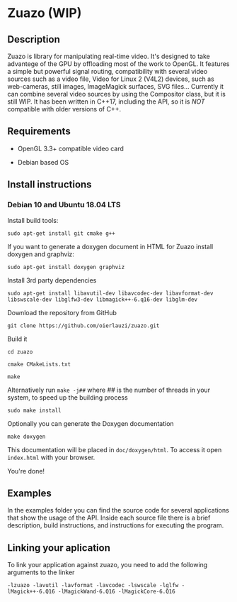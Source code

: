 # Zuazo (WIP)

## Description

Zuazo is library for manipulating real-time video. It's designed to take advantege of the GPU by offloading most of the work to OpenGL. It features a simple but powerful signal routing, compatibility with several video sources such as a video file, Video for Linux 2 (V4L2) devices, such as web-cameras, still images, ImageMagick surfaces, SVG files... Currently it can combine several video sources by using the Compositor class, but it is still WIP. It has been written in C++17, including the API, so it is *NOT* compatible with older versions of C++.

## Requirements

- OpenGL 3.3+ compatible video card

- Debian based OS

## Install instructions

### Debian 10 and Ubuntu 18.04 LTS

Install build tools:

``sudo apt-get install git cmake g++``

If you want to generate a doxygen document in HTML for Zuazo install doxygen and graphviz:

``sudo apt-get install doxygen graphviz``

Install 3rd party dependencies

``sudo apt-get install libavutil-dev libavcodec-dev libavformat-dev libswscale-dev libglfw3-dev libmagick++-6.q16-dev libglm-dev ``

Download the repository from GitHub
 
``git clone https://github.com/oierlauzi/zuazo.git``

Build it

 ``cd zuazo``

``cmake CMakeLists.txt``

``make ``

Alternatively run ``make -j##`` where ## is the number of threads in your system, to speed up the building process

``sudo make install``

Optionally you can generate the Doxygen documentation

``make doxygen``

This documentation will be placed in ``doc/doxygen/html``. To access it open ``index.html`` with your browser.

You're done!

## Examples

In the examples folder you can find the source code for several applications that show the usage of the API. Inside each source file there is a brief description, build instructions, and instructions for executing the program.

## Linking your aplication

To link your application against zuazo, you need to add the following arguments to the linker

``-lzuazo -lavutil -lavformat -lavcodec -lswscale -lglfw -lMagick++-6.Q16 -lMagickWand-6.Q16 -lMagickCore-6.Q16``

